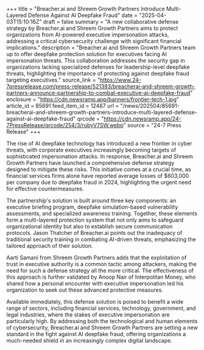 +++
title = "Breacher.ai and Shreem Growth Partners Introduce Multi-Layered Defense Against AI Deepfake Fraud"
date = "2025-04-03T15:10:16Z"
draft = false
summary = "A new collaborative defense strategy by Breacher.ai and Shreem Growth Partners aims to protect organizations from AI-powered executive impersonation attacks, addressing a critical cybersecurity challenge with significant financial implications."
description = "Breacher.ai and Shreem Growth Partners team up to offer deepfake protection solution for executives facing AI impersonation threats. This collaboration addresses the security gap in organizations lacking specialized defenses for leadership-level deepfake threats, highlighting the importance of protecting against deepfake fraud targeting executives."
source_link = "https://www.24-7pressrelease.com/press-release/521393/breacherai-and-shreem-growth-partners-announce-partnership-to-combat-executive-ai-deepfake-fraud"
enclosure = "https://cdn.newsramp.app/banners/frontier-tech-1.jpg"
article_id = 85691
feed_item_id = 12487
url = "/news/202504/85691-breacherai-and-shreem-growth-partners-introduce-multi-layered-defense-against-ai-deepfake-fraud"
qrcode = "https://cdn.newsramp.app/24-7PressRelease/qrcode/254/3/rubyV7SW.webp"
source = "24-7 Press Release"
+++

<p>The rise of AI deepfake technology has introduced a new frontier in cyber threats, with corporate executives increasingly becoming targets of sophisticated impersonation attacks. In response, Breacher.ai and Shreem Growth Partners have launched a comprehensive defense strategy designed to mitigate these risks. This initiative comes at a crucial time, as financial services firms alone have reported average losses of $603,000 per company due to deepfake fraud in 2024, highlighting the urgent need for effective countermeasures.</p><p>The partnership's solution is built around three key components: an executive briefing program, deepfake simulation-based vulnerability assessments, and specialized awareness training. Together, these elements form a multi-layered protection system that not only aims to safeguard organizational identity but also to establish secure communication protocols. Jason Thatcher of Breacher.ai points out the inadequacy of traditional security training in combating AI-driven threats, emphasizing the tailored approach of their solution.</p><p>Aarti Samani from Shreem Growth Partners adds that the exploitation of trust in executive authority is a common tactic among attackers, making the need for such a defense strategy all the more critical. The effectiveness of this approach is further validated by Anoop Nair of Interpolitan Money, who shared how a personal encounter with executive impersonation led his organization to seek out these advanced protective measures.</p><p>Available immediately, this defense solution is poised to benefit a wide range of sectors, including financial services, technology, government, and legal industries, where the stakes of executive impersonation are particularly high. By addressing both the technological and human elements of cybersecurity, Breacher.ai and Shreem Growth Partners are setting a new standard in the fight against AI deepfake fraud, offering organizations a much-needed shield in an increasingly complex digital landscape.</p>